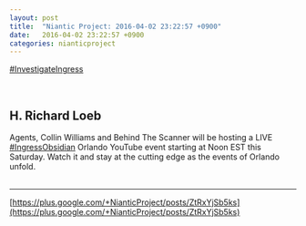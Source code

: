 ```yaml
---
layout: post
title:  "Niantic Project: 2016-04-02 23:22:57 +0900"
date:   2016-04-02 23:22:57 +0900
categories: nianticproject
---
```

[#InvestigateIngress](https://plus.google.com/s/%23InvestigateIngress "")<div class="shared"><br /><h2>H. Richard Loeb</h2>Agents, Collin Williams and Behind The Scanner will be hosting a LIVE <a rel="nofollow" class="ot-hashtag" href="https://plus.google.com/s/%23IngressObsidian">#IngressObsidian</a> Orlando YouTube event starting at Noon EST this Saturday. Watch it and stay at the cutting edge as the events of Orlando unfold.<br /><br /></div>
- - -
[https://plus.google.com/+NianticProject/posts/ZtRxYjSb5ks](https://plus.google.com/+NianticProject/posts/ZtRxYjSb5ks)
